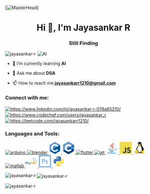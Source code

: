 [![MasterHead](https://media2.giphy.com/media/ITRemFlr5tS39AzQUL/giphy.gif?cid=ecf05e47gpoalsryp3s58b7e42h3qqzgfqzhirir5v1qvtus&rid=giphy.gif&ct=g)]
<h1 align="center">Hi 👋, I'm Jayasankar R</h1>
<h3 align="center">Still Finding</h3>
<image align="right" alt="AI" width="400"src="https://i.pinimg.com/originals/a6/06/10/a606107aca7f60784e12d1ff0cfe3c72.gif">
<p align="left"> <img src="https://komarev.com/ghpvc/?username=jayasankar-r&label=Profile%20views&color=0e75b6&style=flat" alt="jayasankar-r" /> </p>

- 🌱 I’m currently learning **AI**

- 💬 Ask me about **DSA**

- 📫 How to reach me **jayasankarr1210@gmail.com**

<h3 align="left">Connect with me:</h3>
<p align="left">
<a href="https://linkedin.com/in/https://www.linkedin.com/in/jayasankar-r-078a65210/" target="blank"><img align="center" src="https://raw.githubusercontent.com/rahuldkjain/github-profile-readme-generator/master/src/images/icons/Social/linked-in-alt.svg" alt="https://www.linkedin.com/in/jayasankar-r-078a65210/" height="30" width="40" /></a>
<a href="https://www.codechef.com/users/https://www.codechef.com/users/jayasankar_r" target="blank"><img align="center" src="https://cdn.jsdelivr.net/npm/simple-icons@3.1.0/icons/codechef.svg" alt="https://www.codechef.com/users/jayasankar_r" height="30" width="40" /></a>
<a href="https://www.leetcode.com/https://leetcode.com/jayasankarr1210/" target="blank"><img align="center" src="https://raw.githubusercontent.com/rahuldkjain/github-profile-readme-generator/master/src/images/icons/Social/leet-code.svg" alt="https://leetcode.com/jayasankarr1210/" height="30" width="40" /></a>
</p>

<h3 align="left">Languages and Tools:</h3>
<p align="left"> <a href="https://www.arduino.cc/" target="_blank" rel="noreferrer"> <img src="https://cdn.worldvectorlogo.com/logos/arduino-1.svg" alt="arduino" width="40" height="40"/> </a> <a href="https://www.blender.org/" target="_blank" rel="noreferrer"> <img src="https://download.blender.org/branding/community/blender_community_badge_white.svg" alt="blender" width="40" height="40"/> </a> <a href="https://www.cprogramming.com/" target="_blank" rel="noreferrer"> <img src="https://raw.githubusercontent.com/devicons/devicon/master/icons/c/c-original.svg" alt="c" width="40" height="40"/> </a> <a href="https://www.w3schools.com/cpp/" target="_blank" rel="noreferrer"> <img src="https://raw.githubusercontent.com/devicons/devicon/master/icons/cplusplus/cplusplus-original.svg" alt="cplusplus" width="40" height="40"/> </a> <a href="https://flutter.dev" target="_blank" rel="noreferrer"> <img src="https://www.vectorlogo.zone/logos/flutterio/flutterio-icon.svg" alt="flutter" width="40" height="40"/> </a> <a href="https://git-scm.com/" target="_blank" rel="noreferrer"> <img src="https://www.vectorlogo.zone/logos/git-scm/git-scm-icon.svg" alt="git" width="40" height="40"/> </a> <a href="https://www.java.com" target="_blank" rel="noreferrer"> <img src="https://raw.githubusercontent.com/devicons/devicon/master/icons/java/java-original.svg" alt="java" width="40" height="40"/> </a> <a href="https://developer.mozilla.org/en-US/docs/Web/JavaScript" target="_blank" rel="noreferrer"> <img src="https://raw.githubusercontent.com/devicons/devicon/master/icons/javascript/javascript-original.svg" alt="javascript" width="40" height="40"/> </a> <a href="https://www.linux.org/" target="_blank" rel="noreferrer"> <img src="https://raw.githubusercontent.com/devicons/devicon/master/icons/linux/linux-original.svg" alt="linux" width="40" height="40"/> </a> <a href="https://www.mathworks.com/" target="_blank" rel="noreferrer"> <img src="https://upload.wikimedia.org/wikipedia/commons/2/21/Matlab_Logo.png" alt="matlab" width="40" height="40"/> </a> <a href="https://www.mysql.com/" target="_blank" rel="noreferrer"> <img src="https://raw.githubusercontent.com/devicons/devicon/master/icons/mysql/mysql-original-wordmark.svg" alt="mysql" width="40" height="40"/> </a> <a href="https://www.photoshop.com/en" target="_blank" rel="noreferrer"> <img src="https://raw.githubusercontent.com/devicons/devicon/master/icons/photoshop/photoshop-line.svg" alt="photoshop" width="40" height="40"/> </a> <a href="https://www.python.org" target="_blank" rel="noreferrer"> <img src="https://raw.githubusercontent.com/devicons/devicon/master/icons/python/python-original.svg" alt="python" width="40" height="40"/> </a> </p>

<p><img align="left" src="https://github-readme-stats.vercel.app/api/top-langs?username=jayasankar-r&show_icons=true&locale=en&layout=compact" alt="jayasankar-r" /></p>

<p>&nbsp;<img align="center" src="https://github-readme-stats.vercel.app/api?username=jayasankar-r&show_icons=true&locale=en" alt="jayasankar-r" /></p>

<p><img align="center" src="https://github-readme-streak-stats.herokuapp.com/?user=jayasankar-r&" alt="jayasankar-r" /></p>

